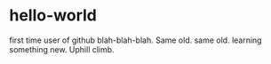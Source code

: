 # hello-world
first time user of github
blah-blah-blah. Same old. same old.
learning something new. Uphill climb.
